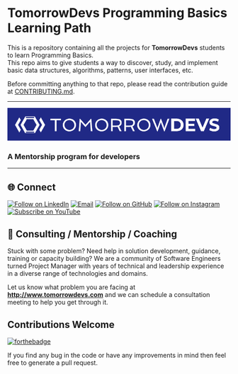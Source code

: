# TomorrowDevs Programming Basics Learning Path

This is a repository containing all the projects for **TomorrowDevs** students to learn Programming Basics. <br />
This repo aims to give students a way to discover, study, and implement basic data structures, algorithms, patterns, user interfaces, etc.

Before committing anything to that repo, please read the contribution guide at [CONTRIBUTING.md](/CONTRIBUTING.md).

<hr>

<img src="./logo-td.png">

### A Mentorship program for developers

<hr>

<h2 align="left">🌐 Connect</h2>
<p align="left">
  <a href="https://www.linkedin.com/school/tomorrowdevs/"><img title="Follow on LinkedIn" src="https://img.shields.io/badge/LinkedIn-0077B5?style=for-the-badge&logo=linkedin&logoColor=white"/></a>
  <a href="https://www.tomorrowdevs.com"><img title="Email" src="https://img.shields.io/badge/Website-D14836?style=for-the-badge&logo=web&logoColor=white"/></a>
  <a href="https://github.com/tomorrowdevs-projects"><img title="Follow on GitHub" src="https://img.shields.io/badge/GitHub-100000?style=for-the-badge&logo=github&logoColor=white"/></a>
  <a href="https://www.instagram.com/tomorrowdevs"><img title="Follow on Instagram" src="https://img.shields.io/badge/Instagram-E4405F?style=for-the-badge&logo=instagram&logoColor=white"/></a>
  <a href="https://www.youtube.com/channel/UCckCYs-msiC4Vs_nyg218Hw?sub_confirmation=1"><img title="Subscribe on YouTube" src="https://img.shields.io/badge/YouTube-FF0000?style=for-the-badge&logo=youtube&logoColor=white"/></a>
</p>


## 🤝 Consulting / Mentorship / Coaching
Stuck with some problem? Need help in solution development, guidance, training or capacity building? 
We are a community of Software Engineers turned Project Manager with years of technical and leadership experience in a diverse range of technologies and domains. 

Let us know what problem you are facing at <b>http://www.tomorrowdevs.com</b> and we can schedule a consultation meeting to help you get through it.

## Contributions Welcome
[![forthebadge](https://forthebadge.com/images/badges/built-with-love.svg)](#)

If you find any bug in the code or have any improvements in mind then feel free to generate a pull request.
